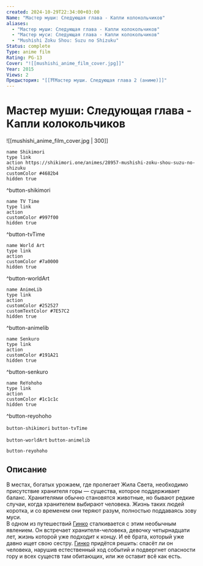 ```yaml
---
created: 2024-10-29T22:34:00+03:00
Name: "Мастер муши: Следующая глава - Капли колокольчиков"
aliases:
  - "Мастер муши: Следующая глава - Капли колокольчиков"
  - "Мастер муси: Следующая глава - Капли колокольчиков"
  - "Mushishi Zoku Shou: Suzu no Shizuku"
Status: complete
Type: anime film
Rating: PG-13
Cover: "![[mushishi_anime_film_cover.jpg]]"
Year: 2015
Views: 2
Предыстория: "[[⛩️Мастер муши. Следующая глава 2 (аниме)]]"
---
```


# Мастер муши: Следующая глава - Капли колокольчиков

![[mushishi_anime_film_cover.jpg | 300]]

```button
name Shikimori
type link
action https://shikimori.one/animes/28957-mushishi-zoku-shou-suzu-no-shizuku
customColor #4682b4
hidden true
```
^button-shikimori

```button
name TV Time
type link
action 
customColor #997f00
hidden true
```
^button-tvTime

```button
name World Art
type link
action 
customColor #7a0000
hidden true
```
^button-worldArt

```button
name AnimeLib
type link
action 
customColor #252527
customTextColor #7E57C2
hidden true
```
^button-animelib

```button
name Senkuro
type link
action 
customColor #191A21
hidden true
```
^button-senkuro

```button
name ReYohoho
type link
action 
customColor #1c1c1c
hidden true
```
^button-reyohoho



`button-shikimori` `button-tvTime`

`button-worldArt` `button-animelib`

`button-reyohoho`

## Описание

В местах, богатых урожаем, где пролегает Жила Света, необходимо присутствие хранителя горы — существа, которое поддерживает баланс. Хранителями обычно становятся животные, но бывают редкие случаи, когда хранителем выбирают человека. Жизнь таких людей коротка, и со временем они теряют разум, полностью поддаваясь зову муси.  
В одном из путешествий [Гинко](https://shikimori.one/characters/425-ginko) сталкивается с этим необычным явлением. Он встречает хранителя-человека, девочку четырнадцати лет, жизнь которой уже подходит к концу. И её брата, который уже давно ищет свою сестру. [Гинко](https://shikimori.one/characters/425-ginko) придётся решить: спасёт ли он человека, нарушив естественный ход событий и подвергнет опасности гору и всех существ там обитающих, или же оставит всё как есть.

